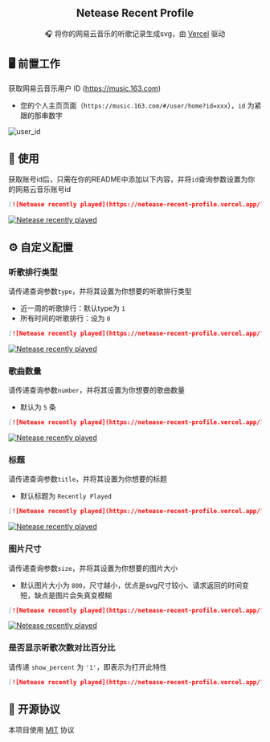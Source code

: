<p align="center">
  <h2 align="center">Netease Recent Profile</h2>
  <p align="center">🎧 将你的网易云音乐的听歌记录生成svg，由 <a target="_blank" href="https://vercel.com">Vercel</a> 驱动</p>
</p>

## 🖥 前置工作

获取网易云音乐用户 ID (<https://music.163.com>)

- 您的个人主页页面（`https://music.163.com/#/user/home?id=xxx`），`id` 为紧跟的那串数字

![user_id](https://user-images.githubusercontent.com/44596995/200237164-bf3b1c62-b2ee-4569-b5bf-bda06b09db08.png)

## 🔨 使用

获取账号id后，只需在你的README中添加以下内容，并将`id`查询参数设置为你的网易云音乐账号id

```md
[![Netease recently played](https://netease-recent-profile.vercel.app/?id=126764012)](https://netease-recent-profile.vercel.app/?id=126764012)
```

[![Netease recently played](https://netease-recent-profile.vercel.app/?id=126764012)](https://netease-recent-profile.vercel.app/?id=126764012)

## ⚙ 自定义配置

### 听歌排行类型

请传递查询参数`type`，并将其设置为你想要的听歌排行类型

- 近一周的听歌排行：默认type为 `1`
- 所有时间的听歌排行：设为 `0`

```md
[![Netease recently played](https://netease-recent-profile.vercel.app/?id=126764012&type=0)](https://netease-recent-profile.vercel.app/?id=126764012&type=0)
```

[![Netease recently played](https://netease-recent-profile.vercel.app/?id=126764012&type=0)](https://netease-recent-profile.vercel.app/?id=126764012&type=0)

### 歌曲数量

请传递查询参数`number`，并将其设置为你想要的歌曲数量

- 默认为 `5` 条

```md
[![Netease recently played](https://netease-recent-profile.vercel.app/?id=126764012&number=3)](https://netease-recent-profile.vercel.app/?id=126764012&number=3)
```

[![Netease recently played](https://netease-recent-profile.vercel.app/?id=126764012&number=3)](https://netease-recent-profile.vercel.app/?id=126764012&number=3)

### 标题

请传递查询参数`title`，并将其设置为你想要的标题

- 默认标题为 `Recently Played`

```md
[![Netease recently played](https://netease-recent-profile.vercel.app/?id=126764012&title=最近在听)](https://netease-recent-profile.vercel.app/?id=126764012&title=最近在听)
```

[![Netease recently played](https://netease-recent-profile.vercel.app/?id=126764012&title=最近在听)](https://netease-recent-profile.vercel.app/?id=126764012&title=最近在听)

### 图片尺寸

请传递查询参数`size`，并将其设置为你想要的图片大小

- 默认图片大小为 `800`，尺寸越小，优点是svg尺寸较小、请求返回的时间变短，缺点是图片会失真变模糊

```md
[![Netease recently played](https://netease-recent-profile.vercel.app/?id=126764012&size=60)](https://netease-recent-profile.vercel.app/?id=126764012&size=60)
```

[![Netease recently played](https://netease-recent-profile.vercel.app/?id=126764012&size=60)](https://netease-recent-profile.vercel.app/?id=126764012&size=60)

### 是否显示听歌次数对比百分比

请传递 `show_percent` 为 `'1'`，即表示为打开此特性

```md
[![Netease recently played](https://netease-recent-profile.vercel.app/?id=126764012&show_percent=1)](https://netease-recent-profile.vercel.app/?id=126764012&show_percent=1)
```

## 📄 开源协议

本项目使用 [MIT](./LICENSE) 协议
